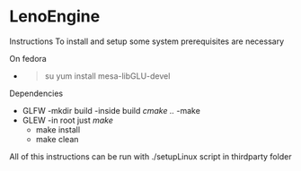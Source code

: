 <h1>LenoEngine</h1>



Instructions
To install and setup some system prerequisites are necessary<br>

On fedora<br>
- >su yum install mesa-libGLU-devel




Dependencies<br>

* GLFW 
    -mkdir build
    -inside build *cmake ..*
    -make
* GLEW
    -in root just *make*
    - make install
    - make clean

All of this instructions can be run with ./setupLinux script in thirdparty folder